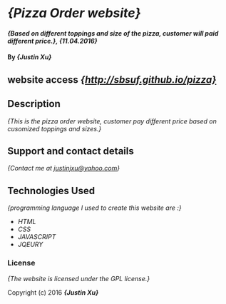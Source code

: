 # _{Pizza Order website}_

#### _{Based on different toppings and size of the pizza, customer will paid different price.}, {11.04.2016}_

#### By _**{Justin Xu}**_

## website access _{http://sbsuf.github.io/pizza}_

## Description

_{This is the pizza order website, customer pay different price based on cusomized toppings and sizes.}_

## Support and contact details

_{Contact me at justinjxu@yahoo.com}_         

## Technologies Used

_{programming language I used to create this website are :}_
* _HTML_
* _CSS_
* _JAVASCRIPT_
* _JQEURY_

### License

*{The website is licensed under the GPL license.}*

Copyright (c) 2016 **_{Justin Xu}_**
